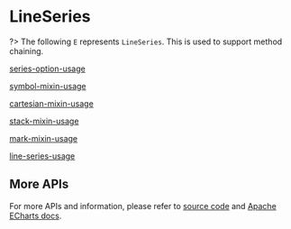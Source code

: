 # LineSeries

?> The following `E` represents `LineSeries`. This is used to support method chaining. 

[series-option-usage](series-option-usage.md ':include')

[symbol-mixin-usage](symbol-mixin-usage.md ':include')

[cartesian-mixin-usage](cartesian-mixin-usage.md ':include')

[stack-mixin-usage](stack-mixin-usage.md ':include')

[mark-mixin-usage](mark-mixin-usage.md ':include')

[line-series-usage](line-series-usage.md ':include')

## More APIs

For more APIs and information, please refer to [source code](https://github.com/ECharts-Java/ECharts-Java/blob/master/src/main/java/org/icepear/echarts/charts/line/LineSeries.java) and [Apache ECharts docs](https://echarts.apache.org/en/option.html#series-line).
